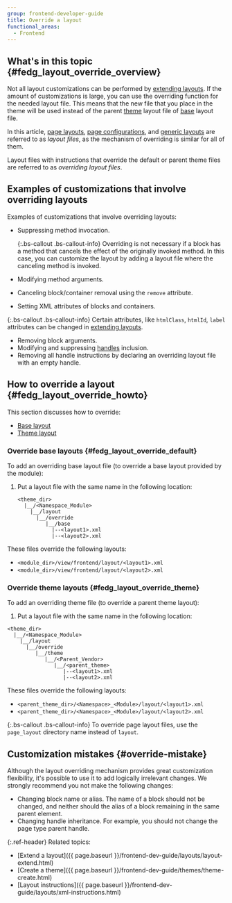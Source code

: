 ```yaml
---
group: frontend-developer-guide
title: Override a layout
functional_areas:
  - Frontend
---
```


## What's in this topic {#fedg_layout_override_overview}

Not all layout customizations can be performed by [extending layouts]. If the amount of customizations is large, you can use the overriding function for the needed layout file. This means that the new file that you place in the theme will be used instead of the parent [theme] layout file of [base] layout file.

In this article, [page layouts], [page configurations], and [generic layouts] are referred to as *layout files*, as the mechanism of overriding is similar for all of them.

Layout files with instructions that override the default or parent theme files are referred to as *overriding layout files*.

## Examples of customizations that involve overriding layouts

Examples of customizations that involve overriding layouts:

*	Suppressing method invocation.

	{:.bs-callout .bs-callout-info}
	Overriding is not necessary if a block has a method that cancels the effect of the originally invoked method. In this case, you can customize the layout by adding a layout file where the canceling method is invoked.

*	Modifying method arguments.
*	Canceling block/container removal using the `remove` attribute.
*	Setting XML attributes of blocks and containers.

{:.bs-callout .bs-callout-info}
Certain attributes, like `htmlClass`, `htmlId`, `label` attributes can be changed in [extending layouts].

*	Removing block arguments.
*	Modifying and suppressing [handles] inclusion.
*	Removing all handle instructions by declaring an overriding layout file with an empty handle.

## How to override a layout {#fedg_layout_override_howto}

This section discusses how to override:

*	[Base layout]
*	[Theme layout]

### Override base layouts {#fedg_layout_override_default}

To add an overriding base layout file (to override a base layout provided by the module):

1.	Put a layout file with the same name in the following location:

    ```tree
    <theme_dir>
      |__/<Namespace_Module>
        |__/layout
          |__/override
             |__/base
               |--<layout1>.xml
               |--<layout2>.xml
    ```

These files override the following layouts:

- `<module_dir>/view/frontend/layout/<layout1>.xml`
- `<module_dir>/view/frontend/layout/<layout2>.xml`

### Override theme layouts {#fedg_layout_override_theme}

To add an overriding theme file (to override a parent theme layout):

1.	Put a layout file with the same name in the following location:

```tree
<theme_dir>
  |__/<Namespace_Module>
    |__/layout
      |__/override
         |__/theme
            |__/<Parent_Vendor>
               |__/<parent_theme>
                  |--<layout1>.xml
                  |--<layout2>.xml
```

These files override the following layouts:

- `<parent_theme_dir>/<Namespace>_<Module>/layout/<layout1>.xml`
- `<parent_theme_dir>/<Namespace>_<Module>/layout/<layout2>.xml`

{:.bs-callout .bs-callout-info}
To override page layout files, use the `page_layout` directory name instead of `layout`.

## Customization mistakes {#override-mistake}

Although the layout overriding mechanism provides great customization flexibility, it's possible to use it to add logically irrelevant changes. We strongly recommend you not make the following changes:

*	Changing block name or alias. The name of a block should not be changed, and neither should the alias of a block remaining in the same parent element.
*	Changing handle inheritance. For example, you should not change the page type parent handle.

{:.ref-header}
Related topics:

*	[Extend a layout]({{ page.baseurl }}/frontend-dev-guide/layouts/layout-extend.html)
*	[Create a theme]({{ page.baseurl }}/frontend-dev-guide/themes/theme-create.html)
*	[Layout instructions]({{ page.baseurl }}/frontend-dev-guide/layouts/xml-instructions.html)

[extending layouts]: {{page.baseurl}}/frontend-dev-guide/layouts/layout-extend.html
[theme]: {{page.baseurl}}/frontend-dev-guide/layouts/layout-overview.html#layout-loc
[base]: {{page.baseurl}}/frontend-dev-guide/layouts/layout-overview.html#layout-loc
[page layouts]: {{page.baseurl}}/frontend-dev-guide/layouts/layout-types.html#layout-types-page
[page configurations]: {{page.baseurl}}/frontend-dev-guide/layouts/layout-types.html#layout-types-conf
[generic layouts]: {{page.baseurl}}/frontend-dev-guide/layouts/layout-types.html#layout-types-gen
[handles]: {{page.baseurl}}/frontend-dev-guide/layouts/layout-overview.html#layout-over-terms
[Base layout]: {{page.baseurl}}/frontend-dev-guide/layouts/layout-overview.html#layout-loc
[Theme layout]: {{page.baseurl}}/frontend-dev-guide/layouts/layout-overview.html#layout-loc